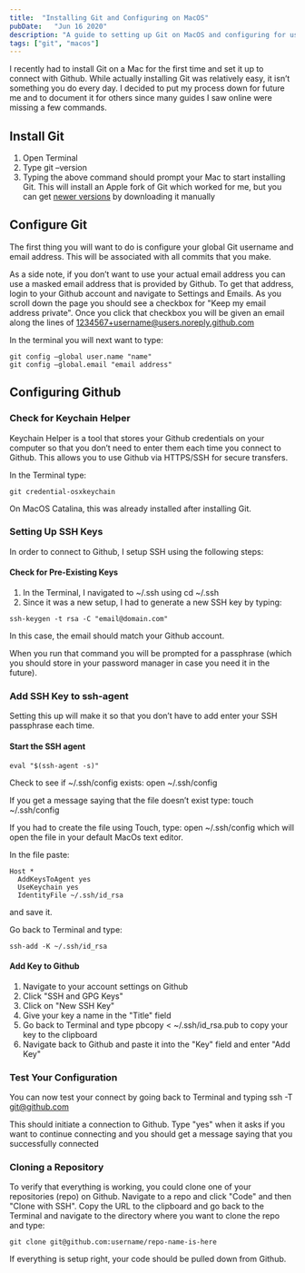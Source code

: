 ```yaml
---
title:  "Installing Git and Configuring on MacOS"
pubDate:   "Jun 16 2020"
description: "A guide to setting up Git on MacOS and configuring for use with Github."
tags: ["git", "macos"]
---
```


I recently had to install Git on a Mac for the first time and set it up to connect with Github. While actually installing Git was relatively easy, it isn’t something you do every day. I decided to put my process down for future me and to document it for others since many guides I saw online were missing a few commands.

## Install Git

1. Open Terminal
2. Type git –version
3. Typing the above command should prompt your Mac to start installing Git. This will install an Apple fork of Git which worked for me, but you can get [newer versions](https://git-scm.com/download/mac) by downloading it manually

## Configure Git

The first thing you will want to do is configure your global Git username and email address. This will be associated with all commits that you make.

As a side note, if you don’t want to use your actual email address you can use a masked email address that is provided by Github. To get that address, login to your Github account and navigate to Settings and Emails. As you scroll down the page you should see a checkbox for "Keep my email address private". Once you click that checkbox you will be given an email along the lines of 1234567+username@users.noreply.github.com

In the terminal you will next want to type:

```
git config –global user.name "name"
git config –global.email "email address"
```

##  Configuring Github

### Check for Keychain Helper

Keychain Helper is a tool that stores your Github credentials on your computer so that you don’t need to enter them each time you connect to Github. This allows you to use Github via HTTPS/SSH for secure transfers.

In the Terminal type:

```
git credential-osxkeychain
```

On MacOS Catalina, this was already installed after installing Git.

### Setting Up SSH Keys

In order to connect to Github, I setup SSH using the following steps:

#### Check for Pre-Existing Keys

1. In the Terminal, I navigated to ~/.ssh using cd ~/.ssh
2. Since it was a new setup, I had to generate a new SSH key by typing:

```
ssh-keygen -t rsa -C "email@domain.com"
```

In this case, the email should match your Github account.

When you run that command you will be prompted for a passphrase (which you should store in your password manager in case you need it in the future).

### Add SSH Key to ssh-agent

Setting this up will make it so that you don’t have to add enter your SSH passphrase each time.

#### Start the SSH agent

```
eval "$(ssh-agent -s)"
```

Check to see if ~/.ssh/config exists: open ~/.ssh/config 

If you get a message saying that the file doesn’t exist type: touch ~/.ssh/config

If you had to create the file using Touch, type: open ~/.ssh/config which will open the file in your default MacOs text editor.

In the file paste:

```
Host *
  AddKeysToAgent yes
  UseKeychain yes
  IdentityFile ~/.ssh/id_rsa
```

and save it.

Go back to Terminal and type: 

```
ssh-add -K ~/.ssh/id_rsa
```

#### Add Key to Github

1. Navigate to your account settings on Github
2. Click "SSH and GPG Keys"
3. Click on "New SSH Key"
4. Give your key a name in the "Title" field
5. Go back to Terminal and type pbcopy < ~/.ssh/id_rsa.pub to copy your key to the clipboard
6. Navigate back to Github and paste it into the "Key" field and enter "Add Key"


### Test Your Configuration

You can now test your connect by going back to Terminal and typing ssh -T git@github.com

This should initiate a connection to Github. Type "yes" when it asks if you want to continue connecting  and you should get a message saying that you successfully connected

### Cloning a Repository

To verify that everything is working, you could clone one of your repositories (repo) on Github. Navigate to a repo and click "Code" and then "Clone with SSH". Copy the URL to the clipboard and go back to the Terminal and navigate to the directory where you want to clone the repo and type:

```
git clone git@github.com:username/repo-name-is-here
```

If everything is setup right, your code should be pulled down from Github.

